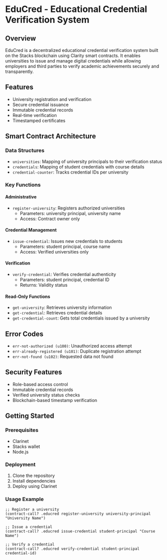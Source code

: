 # EduCred - Educational Credential Verification System

## Overview
EduCred is a decentralized educational credential verification system built on the Stacks blockchain using Clarity smart contracts. It enables universities to issue and manage digital credentials while allowing employers and third parties to verify academic achievements securely and transparently.

## Features
- University registration and verification
- Secure credential issuance
- Immutable credential records
- Real-time verification
- Timestamped certificates

## Smart Contract Architecture

### Data Structures
- `universities`: Mapping of university principals to their verification status
- `credentials`: Mapping of student credentials with course details
- `credential-counter`: Tracks credential IDs per university

### Key Functions

#### Administrative
- `register-university`: Registers authorized universities
  - Parameters: university principal, university name
  - Access: Contract owner only

#### Credential Management
- `issue-credential`: Issues new credentials to students
  - Parameters: student principal, course name
  - Access: Verified universities only

#### Verification
- `verify-credential`: Verifies credential authenticity
  - Parameters: student principal, credential ID
  - Returns: Validity status

#### Read-Only Functions
- `get-university`: Retrieves university information
- `get-credential`: Retrieves credential details
- `get-credential-count`: Gets total credentials issued by a university

## Error Codes
- `err-not-authorized (u100)`: Unauthorized access attempt
- `err-already-registered (u101)`: Duplicate registration attempt
- `err-not-found (u102)`: Requested data not found

## Security Features
- Role-based access control
- Immutable credential records
- Verified university status checks
- Blockchain-based timestamp verification

## Getting Started

### Prerequisites
- Clarinet
- Stacks wallet
- Node.js

### Deployment
1. Clone the repository
2. Install dependencies
3. Deploy using Clarinet

### Usage Example
```clarity
;; Register a university
(contract-call? .educred register-university university-principal "University Name")

;; Issue a credential
(contract-call? .educred issue-credential student-principal "Course Name")

;; Verify a credential
(contract-call? .educred verify-credential student-principal credential-id)
